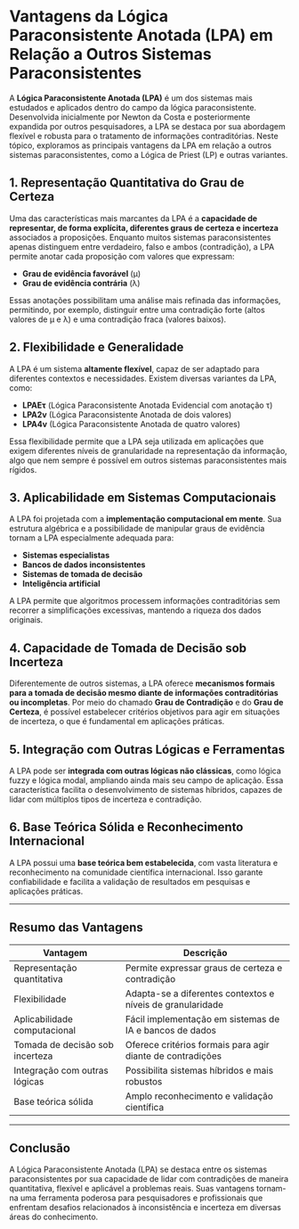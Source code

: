 
# Vantagens da Lógica Paraconsistente Anotada (LPA) em Relação a Outros Sistemas Paraconsistentes

A **Lógica Paraconsistente Anotada (LPA)** é um dos sistemas mais estudados e aplicados dentro do campo da lógica paraconsistente. Desenvolvida inicialmente por Newton da Costa e posteriormente expandida por outros pesquisadores, a LPA se destaca por sua abordagem flexível e robusta para o tratamento de informações contraditórias. Neste tópico, exploramos as principais vantagens da LPA em relação a outros sistemas paraconsistentes, como a Lógica de Priest (LP) e outras variantes.

## 1. Representação Quantitativa do Grau de Certeza

Uma das características mais marcantes da LPA é a **capacidade de representar, de forma explícita, diferentes graus de certeza e incerteza** associados a proposições. Enquanto muitos sistemas paraconsistentes apenas distinguem entre verdadeiro, falso e ambos (contradição), a LPA permite anotar cada proposição com valores que expressam:

- **Grau de evidência favorável** (μ)
- **Grau de evidência contrária** (λ)

Essas anotações possibilitam uma análise mais refinada das informações, permitindo, por exemplo, distinguir entre uma contradição forte (altos valores de μ e λ) e uma contradição fraca (valores baixos).

## 2. Flexibilidade e Generalidade

A LPA é um sistema **altamente flexível**, capaz de ser adaptado para diferentes contextos e necessidades. Existem diversas variantes da LPA, como:

- **LPAEτ** (Lógica Paraconsistente Anotada Evidencial com anotação τ)
- **LPA2v** (Lógica Paraconsistente Anotada de dois valores)
- **LPA4v** (Lógica Paraconsistente Anotada de quatro valores)

Essa flexibilidade permite que a LPA seja utilizada em aplicações que exigem diferentes níveis de granularidade na representação da informação, algo que nem sempre é possível em outros sistemas paraconsistentes mais rígidos.

## 3. Aplicabilidade em Sistemas Computacionais

A LPA foi projetada com a **implementação computacional em mente**. Sua estrutura algébrica e a possibilidade de manipular graus de evidência tornam a LPA especialmente adequada para:

- **Sistemas especialistas**
- **Bancos de dados inconsistentes**
- **Sistemas de tomada de decisão**
- **Inteligência artificial**

A LPA permite que algoritmos processem informações contraditórias sem recorrer a simplificações excessivas, mantendo a riqueza dos dados originais.

## 4. Capacidade de Tomada de Decisão sob Incerteza

Diferentemente de outros sistemas, a LPA oferece **mecanismos formais para a tomada de decisão mesmo diante de informações contraditórias ou incompletas**. Por meio do chamado **Grau de Contradição** e do **Grau de Certeza**, é possível estabelecer critérios objetivos para agir em situações de incerteza, o que é fundamental em aplicações práticas.

## 5. Integração com Outras Lógicas e Ferramentas

A LPA pode ser **integrada com outras lógicas não clássicas**, como lógica fuzzy e lógica modal, ampliando ainda mais seu campo de aplicação. Essa característica facilita o desenvolvimento de sistemas híbridos, capazes de lidar com múltiplos tipos de incerteza e contradição.

## 6. Base Teórica Sólida e Reconhecimento Internacional

A LPA possui uma **base teórica bem estabelecida**, com vasta literatura e reconhecimento na comunidade científica internacional. Isso garante confiabilidade e facilita a validação de resultados em pesquisas e aplicações práticas.

---

## Resumo das Vantagens

| Vantagem                                   | Descrição                                                                 |
|---------------------------------------------|---------------------------------------------------------------------------|
| Representação quantitativa                  | Permite expressar graus de certeza e contradição                          |
| Flexibilidade                              | Adapta-se a diferentes contextos e níveis de granularidade                |
| Aplicabilidade computacional                | Fácil implementação em sistemas de IA e bancos de dados                   |
| Tomada de decisão sob incerteza             | Oferece critérios formais para agir diante de contradições                |
| Integração com outras lógicas               | Possibilita sistemas híbridos e mais robustos                             |
| Base teórica sólida                         | Amplo reconhecimento e validação científica                               |

---

## Conclusão

A Lógica Paraconsistente Anotada (LPA) se destaca entre os sistemas paraconsistentes por sua capacidade de lidar com contradições de maneira quantitativa, flexível e aplicável a problemas reais. Suas vantagens tornam-na uma ferramenta poderosa para pesquisadores e profissionais que enfrentam desafios relacionados à inconsistência e incerteza em diversas áreas do conhecimento.
```
